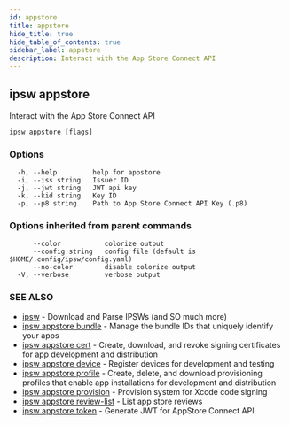 ```yaml
---
id: appstore
title: appstore
hide_title: true
hide_table_of_contents: true
sidebar_label: appstore
description: Interact with the App Store Connect API
---
```

## ipsw appstore

Interact with the App Store Connect API

```
ipsw appstore [flags]
```

### Options

```
  -h, --help         help for appstore
  -i, --iss string   Issuer ID
  -j, --jwt string   JWT api key
  -k, --kid string   Key ID
  -p, --p8 string    Path to App Store Connect API Key (.p8)
```

### Options inherited from parent commands

```
      --color           colorize output
      --config string   config file (default is $HOME/.config/ipsw/config.yaml)
      --no-color        disable colorize output
  -V, --verbose         verbose output
```

### SEE ALSO

* [ipsw](/docs/cli/ipsw)	 - Download and Parse IPSWs (and SO much more)
* [ipsw appstore bundle](/docs/cli/ipsw/appstore/bundle)	 - Manage the bundle IDs that uniquely identify your apps
* [ipsw appstore cert](/docs/cli/ipsw/appstore/cert)	 - Create, download, and revoke signing certificates for app development and distribution
* [ipsw appstore device](/docs/cli/ipsw/appstore/device)	 - Register devices for development and testing
* [ipsw appstore profile](/docs/cli/ipsw/appstore/profile)	 - Create, delete, and download provisioning profiles that enable app installations for development and distribution
* [ipsw appstore provision](/docs/cli/ipsw/appstore/provision)	 - Provision system for Xcode code signing
* [ipsw appstore review-list](/docs/cli/ipsw/appstore/review-list)	 - List app store reviews
* [ipsw appstore token](/docs/cli/ipsw/appstore/token)	 - Generate JWT for AppStore Connect API

